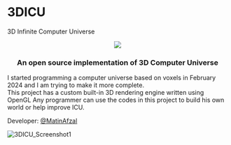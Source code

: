 # 3DICU
3D Infinite Computer Universe

<p align="center">
  <img src="https://github.com/MatinAfzal/3DICU/assets/128434167/b88d37b6-3135-4314-b1cf-9b5804876794" />
</p>

<h3 align="center">An open source implementation of 3D Computer Universe</h3>

I started programming a computer universe based on voxels in February 2024 and I am trying to make it more complete.   
This project has a custom built-in 3D rendering engine written using OpenGL
Any programmer can use the codes in this project to build his own world or help improve ICU.

Developer: [@MatinAfzal](https://github.com/MatinAfzal)


![3DICU_Screenshot1](https://github.com/MatinAfzal/3DICU/assets/128434167/8c7d0ead-9b4c-4c09-9abc-561a7dd8a4f6)
